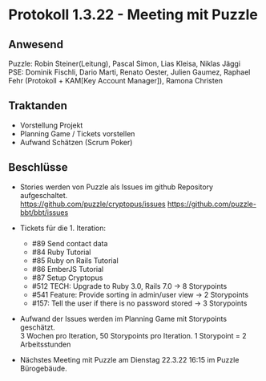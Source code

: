 # Protokoll 1.3.22 - Meeting mit Puzzle

## Anwesend 
Puzzle: Robin Steiner(Leitung), Pascal Simon, Lias Kleisa, Niklas Jäggi \
PSE: Dominik Fischli, Dario Marti, Renato Oester, Julien Gaumez, Raphael Fehr (Protokoll + KAM[Key Account Manager]), Ramona Christen

## Traktanden
- Vorstellung Projekt
- Planning Game / Tickets vorstellen
- Aufwand Schätzen (Scrum Poker)

## Beschlüsse
- Stories werden von Puzzle als Issues im github Repository aufgeschaltet. \
https://github.com/puzzle/cryptopus/issues
https://github.com/puzzle-bbt/bbt/issues

- Tickets für die 1. Iteration:
  -  #89 Send contact data
  -  #84 Ruby Tutorial
  -  #85 Ruby on Rails Tutorial
  -  #86 EmberJS Tutorial
  -  #87 Setup Cryptopus
  -  #512 TECH: Upgrade to Ruby 3.0, Rails 7.0 -> 8 Storypoints
  -  #541 Feature: Provide sorting in admin/user view -> 2 Storypoints
  -  #157: Tell the user if there is no password stored -> 3 Storypoints
 
- Aufwand der Issues werden im Planning Game mit Storypoints geschätzt.\
3 Wochen pro Iteration, 50 Storypoints pro Iteration. 1 Storypoint = 2 Arbeitsstunden

- Nächstes Meeting mit Puzzle am Dienstag 22.3.22 16:15 im Puzzle Bürogebäude.
